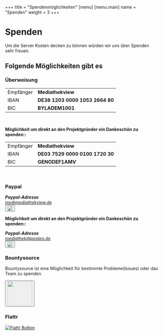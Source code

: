 +++
title = "Spendenmöglichkeiten"
[menu]
    [menu.main]
        name = "Spenden"
        weight = 3
+++

# Spenden

Um die Server Kosten decken zu können würden wir uns über Spenden sehr freuen.


## Folgende Möglichkeiten gibt es

### Überweisung

<table class="table">
    <tr>
        <td>Empfänger</td>
        <td><b>Mediathekview</b></td>
    <tr>
    <tr>
        <td>IBAN</td>
        <td><b>DE38 1203 0000 1053 2664 80</b></td>
    <tr>
    <tr>
        <td>BIC</td>
        <td><b>BYLADEM1001</b></td>
    <tr>
</table>

<br />

**Möglichkeit um direkt an den Projektgründer ein Dankeschön zu spenden::**

<table class="table">
    <tr>
        <td>Empfänger</td>
        <td><b>Mediathekview</b></td>
    <tr>
    <tr>
        <td>IBAN</td>
        <td><b>DE03 7529 0000 0100 1720 30</b></td>
    <tr>
    <tr>
        <td>BIC</td>
        <td><b>GENODEF1AMV</b></td>
    <tr>
</table>

<br />

### Paypal

<address>
  <strong>Paypal-Adresse</strong><br>
  <a href="https://www.paypal.me/MediathekView">mv@mediathekview.de</a>
</address>

<a href="https://www.paypal.me/MediathekView" >
  <button class="btn btn-link">
    <img src="https://www.paypalobjects.com/de_DE/DE/i/btn/btn_donateCC_LG.gif">
  </button>
</a>

<br />

**Möglichkeit um direkt an den Projektgründer ein Dankeschön zu spenden::**

<address>
  <strong>Paypal-Adresse</strong><br>
  <a href="https://www.paypal.me/Mediathek">mediathek@posteo.de</a>
</address>

<a href="https://www.paypal.me/Mediathek" >
  <button class="btn btn-link">
    <img src="https://www.paypalobjects.com/de_DE/DE/i/btn/btn_donateCC_LG.gif">
  </button>
</a>

<br />

### Bountysource

Bountysource ist eine Möglichkeit für bestimmte Probleme(Issues) oder das Team zu spenden.

<a href="https://www.bountysource.com/teams/mediathekview" >
  <button class="btn btn-link">
    <img src="../images/IconBountysource.png" width="80px">
  </button>
</a>


<br />

### Flattr

[![Flattr Button](https://button.flattr.com/flattr-badge-large.png)](https://flattr.com/submit/auto?fid=o62zpq&url=https%3A%2F%2Fmediathekview.de)

